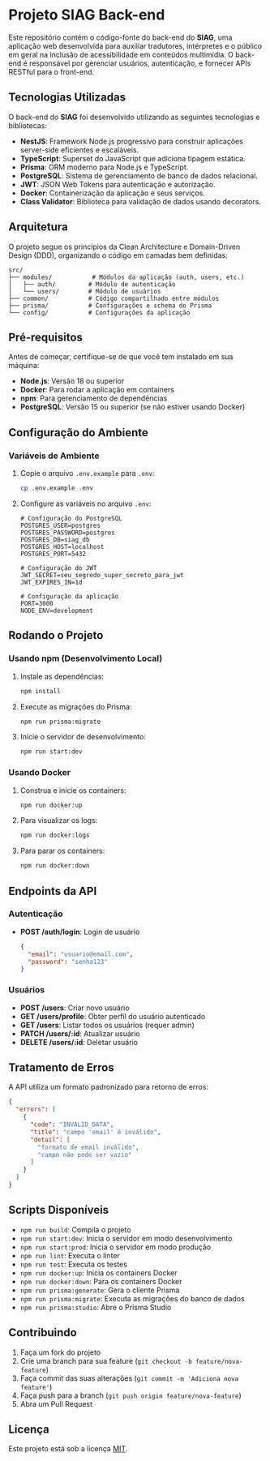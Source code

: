 # Projeto SIAG Back-end

Este repositório contém o código-fonte do back-end do **SIAG**, uma aplicação web desenvolvida para auxiliar tradutores, intérpretes e o público em geral na inclusão de acessibilidade em conteúdos multimídia. O back-end é responsável por gerenciar usuários, autenticação, e fornecer APIs RESTful para o front-end.

## Tecnologias Utilizadas

O back-end do **SIAG** foi desenvolvido utilizando as seguintes tecnologias e bibliotecas:

- **NestJS**: Framework Node.js progressivo para construir aplicações server-side eficientes e escaláveis.
- **TypeScript**: Superset do JavaScript que adiciona tipagem estática.
- **Prisma**: ORM moderno para Node.js e TypeScript.
- **PostgreSQL**: Sistema de gerenciamento de banco de dados relacional.
- **JWT**: JSON Web Tokens para autenticação e autorização.
- **Docker**: Containerização da aplicação e seus serviços.
- **Class Validator**: Biblioteca para validação de dados usando decorators.

## Arquitetura

O projeto segue os princípios da Clean Architecture e Domain-Driven Design (DDD), organizando o código em camadas bem definidas:

```
src/
├── modules/           # Módulos da aplicação (auth, users, etc.)
│   ├── auth/         # Módulo de autenticação
│   └── users/        # Módulo de usuários
├── common/           # Código compartilhado entre módulos
├── prisma/           # Configurações e schema do Prisma
└── config/           # Configurações da aplicação
```

## Pré-requisitos

Antes de começar, certifique-se de que você tem instalado em sua máquina:

- **Node.js**: Versão 18 ou superior
- **Docker**: Para rodar a aplicação em containers
- **npm**: Para gerenciamento de dependências
- **PostgreSQL**: Versão 15 ou superior (se não estiver usando Docker)

## Configuração do Ambiente

### Variáveis de Ambiente

1. Copie o arquivo `.env.example` para `.env`:
   ```bash
   cp .env.example .env
   ```

2. Configure as variáveis no arquivo `.env`:
   ```env
   # Configuração do PostgreSQL
   POSTGRES_USER=postgres
   POSTGRES_PASSWORD=postgres
   POSTGRES_DB=siag_db
   POSTGRES_HOST=localhost
   POSTGRES_PORT=5432

   # Configuração do JWT
   JWT_SECRET=seu_segredo_super_secreto_para_jwt
   JWT_EXPIRES_IN=1d

   # Configuração da aplicação
   PORT=3000
   NODE_ENV=development
   ```

## Rodando o Projeto

### Usando npm (Desenvolvimento Local)

1. Instale as dependências:
   ```bash
   npm install
   ```

2. Execute as migrações do Prisma:
   ```bash
   npm run prisma:migrate
   ```

3. Inicie o servidor de desenvolvimento:
   ```bash
   npm run start:dev
   ```

### Usando Docker

1. Construa e inicie os containers:
   ```bash
   npm run docker:up
   ```

2. Para visualizar os logs:
   ```bash
   npm run docker:logs
   ```

3. Para parar os containers:
   ```bash
   npm run docker:down
   ```

## Endpoints da API

### Autenticação

- **POST /auth/login**: Login de usuário
  ```json
  {
    "email": "usuario@email.com",
    "password": "senha123"
  }
  ```

### Usuários

- **POST /users**: Criar novo usuário
- **GET /users/profile**: Obter perfil do usuário autenticado
- **GET /users**: Listar todos os usuários (requer admin)
- **PATCH /users/:id**: Atualizar usuário
- **DELETE /users/:id**: Deletar usuário

## Tratamento de Erros

A API utiliza um formato padronizado para retorno de erros:

```json
{
  "errors": [
    {
      "code": "INVALID_DATA",
      "title": "campo 'email' é inválido",
      "detail": [
        "formato de email inválido",
        "campo não pode ser vazio"
      ]
    }
  ]
}
```

## Scripts Disponíveis

- `npm run build`: Compila o projeto
- `npm run start:dev`: Inicia o servidor em modo desenvolvimento
- `npm run start:prod`: Inicia o servidor em modo produção
- `npm run lint`: Executa o linter
- `npm run test`: Executa os testes
- `npm run docker:up`: Inicia os containers Docker
- `npm run docker:down`: Para os containers Docker
- `npm run prisma:generate`: Gera o cliente Prisma
- `npm run prisma:migrate`: Executa as migrações do banco de dados
- `npm run prisma:studio`: Abre o Prisma Studio

## Contribuindo

1. Faça um fork do projeto
2. Crie uma branch para sua feature (`git checkout -b feature/nova-feature`)
3. Faça commit das suas alterações (`git commit -m 'Adiciona nova feature'`)
4. Faça push para a branch (`git push origin feature/nova-feature`)
5. Abra um Pull Request

## Licença

Este projeto está sob a licença [MIT](LICENSE).
